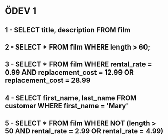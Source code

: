 # ÖDEV 1
## 1 - SELECT title, description FROM film
## 2 - SELECT * FROM film WHERE length > 60;
## 3 - SELECT * FROM film WHERE rental_rate = 0.99 AND replacement_cost = 12.99 OR replacement_cost = 28.99
## 4 - SELECT first_name, last_name FROM customer WHERE  first_name = 'Mary'
## 5 - SELECT * FROM film WHERE NOT (length > 50 AND  rental_rate = 2.99 OR  rental_rate = 4.99)